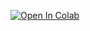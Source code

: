 [![Open In Colab](https://colab.research.google.com/assets/colab-badge.svg)](https://colab.research.google.com/github/adisakshya/playground/blob/remote-playground/remote/playground.ipynb)
